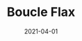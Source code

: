 ---
description: "Width%3A%2054%u201D%20%7C%20Content%3A%2075%25%20Polyester%2C%2015%25%20Viscose%2C%2010%25%20Acrylic%20%7C%20Abrasion%3A%2050%2C000%20Double%20Rubs%20-%20Wyzenbeek%20Method%20%7C%20Repeat%3A%20N/A%20%7C%20Finish%3A%20INCASE%20by%20CRYPTON%20%7C%20Flammability%3A%20NFPA%20260%2C%20UFAC%20Class%201%2C%20CAL%20117%20%7C%20Applications%3A%20Contract%20/%20Hospitality%2C%20Residential%20%7C%20"
tags: 
  - "Lark Fontaine"
  - "Boucle"
  - "Textiles"
image_primary: "img/Boucle_Flax_large.jpg"
href: "https://www.larkfontaine.com/collections/textiles/products/boucle-flax"
designer: "Lark Fontaine"
title: "Boucle Flax"
category: "Textiles"
subtitle: ""
manufacturer: "Lark Fontaine"
slug: "/manufacturers/lark-fontaine/textiles/lark-fontaine-boucle-flax"
date: "2021-04-01"
---